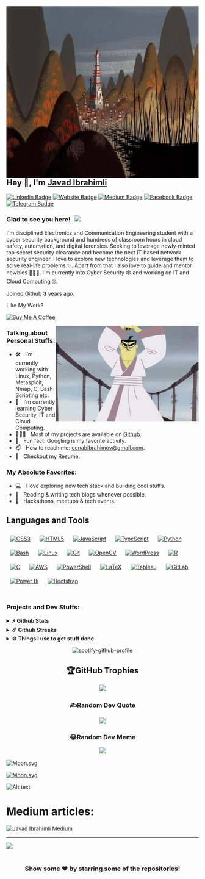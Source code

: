 <img align="left" height="450" width="1000" alt="" src="https://github.com/cavadibrahimli1/documents/blob/a3e3b78d05a6e607d36ca58ae52ab0f337f86035/30735efdde7e4b59ac046f1f2272360c.jpg" />

## Hey 👋, I'm [Javad Ibrahimli](https://github.com/cavadibrahimli1/)

[![Linkedin Badge](https://img.shields.io/badge/-LinkedIn-0e76a8?style=flat-square&logo=Linkedin&logoColor=white)](https://www.linkedin.com/in/cavadibrahimli/)
[![Website Badge](https://img.shields.io/badge/Website-3b5998?style=flat-square&logo=google-chrome&logoColor=white)](https://cavadibrahimli1.github.io/javadibrahimli.github.io/)
[![Medium Badge](https://img.shields.io/badge/-Medium-000000?style=flat-square&logo=Medium&logoColor=white)](https://medium.com/@javadibrahimli)
[![Facebook Badge](https://img.shields.io/badge/-Facebook-2986cc?style=flat-square&logo=Facebook&logoColor=white)](https://www.facebook.com/cavad.ibrahimli.33/)
[![Telegram Badge](https://img.shields.io/badge/-WhatsApp-46ba14?style=flat-square&logo=WhatsApp&logoColor=white)](https://wa.me/905526013984?text=)

### Glad to see you here! &nbsp; ![](https://visitor-badge.glitch.me/badge?page_id=cavadibrahimli1.cavadibrahimli1&style=flat-square&color=0088cc)

I'm disciplined Electronics and Communication Engineering student with a cyber security background and hundreds of classroom hours in cloud safety, automation, and digital forensics. Seeking to leverage newly‑minted top‑secret security clearance and become the next IT‑based network security engineer. I love to explore new technologies and leverage them to solve real-life problems ✨. Apart from that I also love to guide and mentor newbies 👨🏻‍💻. I'm currently into Cyber Security 🕸️ and working on IT and Cloud Computing 🤓.

Joined Github **3** years ago.


Like My Work?

<a href="https://ko-fi.com/javadibrahimli" target="_blank"><img src="https://cdn.buymeacoffee.com/buttons/v2/default-yellow.png" alt="Buy Me A Coffee" height="60px" width="217px" ></a>


<img align="right" height="250" width="375" alt="" src="https://github.com/cavadibrahimli1/documents/blob/ae5c1b88e1d411f1c68922ffa0ba1ca57d7dc2ba/26652e6329d71f0929b1e0f905c91cda.gif" />

### Talking about Personal Stuffs:

- 🛠 &nbsp; I’m currently working with Linux, Python, Metasploit, <br /> Nmap, C, Bash Scripting etc.
- 🚀 &nbsp; I’m currently learning Cyber Security, IT and Cloud Computing.
- 👨🏻‍💻 &nbsp; Most of my projects are available on [Github](https://github.com/cavadibrahimli1).
- 👾 &nbsp; Fun fact: Googling is my favorite activity.
- 📫 &nbsp; How to reach me: cenabibrahimov@gmail.com.
- 📝 &nbsp; Checkout my [Resume](https://github.com/cavadibrahimli1/documents/blob/7c41bd20e6202c3039620e01f7f0521d425f3774/JavadCv.pdf).

### My Absolute Favorites:

- 💻 &nbsp; I love exploring new tech stack and building cool stuffs.
- 📰 &nbsp; Reading & writing tech blogs whenever possible.
- 🍕 &nbsp; Hackathons, meetups & tech events.

## Languages and Tools  
<div align="left">  
<a href="https://www.w3schools.com/css/" target="_blank"><img style="margin: 10px" src="https://profilinator.rishav.dev/skills-assets/css3-original-wordmark.svg" alt="CSS3" height="25" /></a>  
<a href="https://en.wikipedia.org/wiki/HTML5" target="_blank"><img style="margin: 10px" src="https://profilinator.rishav.dev/skills-assets/html5-original-wordmark.svg" alt="HTML5" height="25" /></a>  
<a href="https://www.javascript.com/" target="_blank"><img style="margin: 10px" src="https://profilinator.rishav.dev/skills-assets/javascript-original.svg" alt="JavaScript" height="25" /></a>  
<a href="https://www.typescriptlang.org/" target="_blank"><img style="margin: 10px" src="https://profilinator.rishav.dev/skills-assets/typescript-original.svg" alt="TypeScript" height="25" /></a>  
<a href="https://www.python.org/" target="_blank"><img style="margin: 10px" src="https://profilinator.rishav.dev/skills-assets/python-original.svg" alt="Python" height="25" /></a>  
<a href="https://www.gnu.org/software/bash/" target="_blank"><img style="margin: 10px" src="https://profilinator.rishav.dev/skills-assets/gnu_bash-icon.svg" alt="Bash" height="25" /></a>  
<a href="https://www.linux.org/" target="_blank"><img style="margin: 10px" src="https://profilinator.rishav.dev/skills-assets/linux-original.svg" alt="Linux" height="25" /></a>  
<a href="https://github.com/" target="_blank"><img style="margin: 10px" src="https://profilinator.rishav.dev/skills-assets/git-scm-icon.svg" alt="Git" height="25" /></a>  
<a href="https://opencv.org/" target="_blank"><img style="margin: 10px" src="https://profilinator.rishav.dev/skills-assets/opencv-icon.svg" alt="OpenCV" height="25" /></a>  
<a href="https://wordpress.com/" target="_blank"><img style="margin: 10px" src="https://profilinator.rishav.dev/skills-assets/wordpress.png" alt="WordPress" height="25" /></a>  
<a href="https://www.r-project.org/" target="_blank"><img style="margin: 10px" src="https://profilinator.rishav.dev/skills-assets/r.svg" alt="R" height="25" /></a>  
<a href="https://www.cprogramming.com/" target="_blank"><img style="margin: 10px" src="https://profilinator.rishav.dev/skills-assets/c-original.svg" alt="C" height="25" /></a>  
<a href="https://aws.amazon.com/" target="_blank"><img style="margin: 10px" src="https://profilinator.rishav.dev/skills-assets/amazonwebservices-original-wordmark.svg" alt="AWS" height="25" /></a>  
<a href="https://docs.microsoft.com/en-us/powershell/" target="_blank"><img style="margin: 10px" src="https://profilinator.rishav.dev/skills-assets/powershell.png" alt="PowerShell" height="25" /></a>  
<a href="https://www.latex-project.org/" target="_blank"><img style="margin: 10px" src="https://profilinator.rishav.dev/skills-assets/latex.png" alt="LaTeX" height="25" /></a>  
<a href="https://www.tableau.com/" target="_blank"><img style="margin: 10px" src="https://profilinator.rishav.dev/skills-assets/tableau.svg" alt="Tableau" height="25" /></a>  
<a href="https://about.gitlab.com/" target="_blank"><img style="margin: 10px" src="https://profilinator.rishav.dev/skills-assets/gitlab.svg" alt="GitLab" height="25" /></a>  
<a href="https://powerbi.microsoft.com/en-us/" target="_blank"><img style="margin: 10px" src="https://profilinator.rishav.dev/skills-assets/powerbi.png" alt="Power Bi" height="25" /></a>  
<a href="https://getbootstrap.com/docs/3.4/javascript/" target="_blank"><img style="margin: 10px" src="https://profilinator.rishav.dev/skills-assets/bootstrap-plain.svg" alt="Bootstrap" height="25" /></a>  
</div>  

<br/>  

<!--
<code><img height="25" src="https://raw.githubusercontent.com/github/explore/80688e429a7d4ef2fca1e82350fe8e3517d3494d/topics/sass/sass.png" alt="sass"></code>
-->

### Projects and Dev Stuffs:

<details>	
  <summary><b>⚡ Github Stats</b></summary>

  <br />
  <img height="180em" src="https://github-readme-stats.vercel.app/api?username=cavadibrahimli1&show_icons=true&hide_border=true&&count_private=true&include_all_commits=true" />
  <img height="180em" src="https://github-readme-stats.vercel.app/api/top-langs/?username=cavadibrahimli1&exclude_repo=KNN-Image-Classification&show_icons=true&hide_border=true&layout=compact&langs_count=8"/>
</details>

<details>	
  <summary><b>☄️ Github Streaks</b></summary>

  <br />
  <img height="180em" src="https://github-readme-streak-stats.herokuapp.com/?user=cavadibrahimli1&hide_border=true" />
</details>


 
<details>	
  <br />
  <summary><b>⚙️ Things I use to get stuff done</b></summary>
  	<ul>
  	    <li><b>OS:</b> Ubuntu 20.04</li>
	    <li><b>Laptop: </b> HP Elitebook (i5)</li>
  	    <li><b>Browser: </b> Firefox Web Browser</li>
	    <li><b>Terminal: </b> ZSH: Oh My Zsh (PowerLevel10k)</li>
	    <li><b>Code Editor:</b> VSCode - The best editor out there.</li>
	    <li><b>To Stay Updated:</b> Dev.to, Medium, Linkedin and Twitter.</li>
	    <br />
	
	</ul>	
</details>

<div align="center">

[![spotify-github-profile](https://spotify-github-profile.vercel.app/api/view?uid=31rkqbvlytrpkemsdblkwkk7k6zy&cover_image=true&theme=default&show_offline=true&background_color=121212)](https://spotify-github-profile.vercel.app/api/view?uid=31rkqbvlytrpkemsdblkwkk7k6zy&redirect=true)

## 🏆GitHub Trophies
![](https://github-profile-trophy.vercel.app/?username=cavadibrahimli1&theme=matrix&no-frame=false&no-bg=false&margin-w=4)

### ✍️Random Dev Quote
![](https://quotes-github-readme.vercel.app/api?type=horizontal&theme=dark)

### 😂Random Dev Meme
<img src="https://random-memer.herokuapp.com/" width="512px"/>



<div align="left"> 

<!-- real time -->
[![Moon.svg](https://moon-svg.minung.dev/moon.svg?theme=basic)](https://moon-svg.minung.dev)

<!-- specific date -->
[![Moon.svg](https://moon-svg.minung.dev/moon.svg?date=2004-10-30&theme=basic)](https://moon-svg.minung.dev)




 

![Alt text](https://spotify-recently-played-readme.vercel.app/api?user=31rkqbvlytrpkemsdblkwkk7k6zy)




# Medium articles:
[![Javad Ibrahimli Medium](https://github-readme-medium.vercel.app/?username=javadibrahimli&limit=4&bg=black&text=white)](https://medium.com/@javadibrahimli)

 
---
[![](https://visitcount.itsvg.in/api?id=cavadibrahimli1&icon=5&color=0)](https://visitcount.itsvg.in)
 
#

<div align="center">

### Show some ❤️ by starring some of the repositories!

</div>
